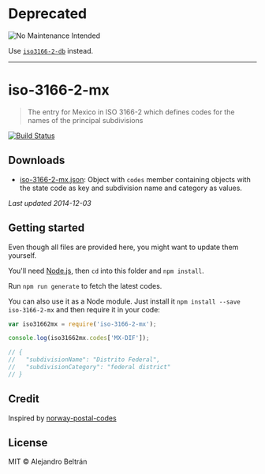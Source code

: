 # Deprecated

![No Maintenance Intended](https://img.shields.io/maintenance/no/2019.svg)

Use [`iso3166-2-db`](https://www.npmjs.com/package/iso3166-2-db) instead.

- - -

# iso-3166-2-mx

> The entry for Mexico in ISO 3166-2 which defines codes for the names of the principal subdivisions

[![Build Status](https://travis-ci.org/alebelcor/iso-3166-2-mx.svg?branch=master)](https://travis-ci.org/alebelcor/iso-3166-2-mx)

## Downloads

- [iso-3166-2-mx.json](https://raw.githubusercontent.com/alebelcor/iso-3166-2-mx/master/output/iso-3166-2-mx.json):
  Object with `codes` member containing objects with the state code as key and subdivision name and category as values.

*Last updated 2014-12-03*

## Getting started

Even though all files are provided here, you might want to update them yourself.

You'll need [Node.js](https://nodejs.org), then `cd` into this folder and `npm install`.

Run `npm run generate` to fetch the latest codes.

You can also use it as a Node module. Just install it `npm install --save iso-3166-2-mx` and then require it in your code:

```javascript
var iso31662mx = require('iso-3166-2-mx');

console.log(iso31662mx.codes['MX-DIF']);

// {
//   "subdivisionName": "Distrito Federal",
//   "subdivisionCategory": "federal district"
// }
```

## Credit

Inspired by [norway-postal-codes](https://github.com/sindresorhus/norway-postal-codes)

## License

MIT © Alejandro Beltrán
